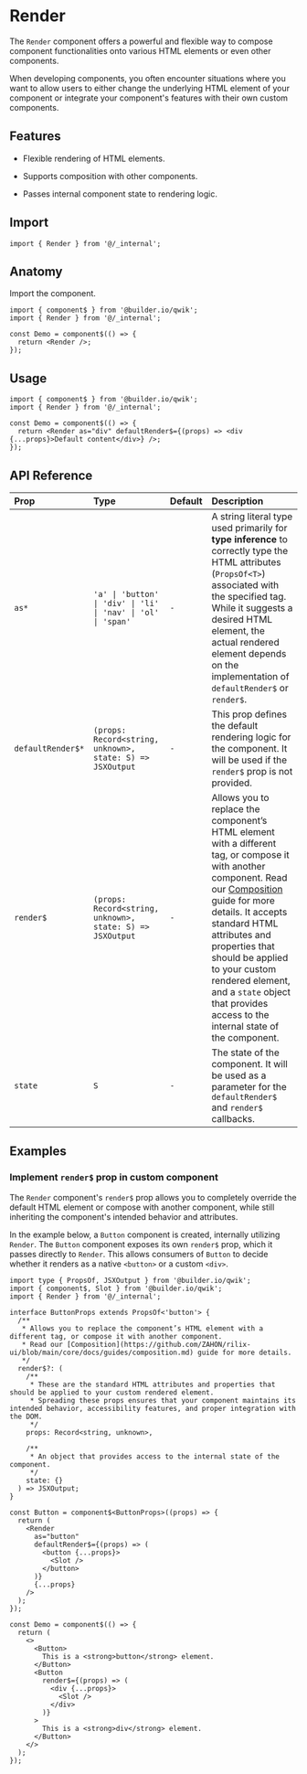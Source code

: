 # Render

The `Render` component offers a powerful and flexible way to compose component functionalities onto various HTML elements or even other components.

When developing components, you often encounter situations where you want to allow users to either change the underlying HTML element of your component or integrate your component's features with their own custom components.

## Features

- Flexible rendering of HTML elements.

- Supports composition with other components.

- Passes internal component state to rendering logic.

## Import

```tsx
import { Render } from '@/_internal';
```

## Anatomy

Import the component.

```tsx
import { component$ } from '@builder.io/qwik';
import { Render } from '@/_internal';

const Demo = component$(() => {
  return <Render />;
});
```

## Usage

```tsx
import { component$ } from '@builder.io/qwik';
import { Render } from '@/_internal';

const Demo = component$(() => {
  return <Render as="div" defaultRender$={(props) => <div {...props}>Default content</div>} />;
});
```

## API Reference

| Prop              | Type                                                          | Default | Description                                                                                                                                                                                                                                                                                                                                                                                                                             |
| :---------------- | :------------------------------------------------------------ | :------ | :-------------------------------------------------------------------------------------------------------------------------------------------------------------------------------------------------------------------------------------------------------------------------------------------------------------------------------------------------------------------------------------------------------------------------------------- |
| `as*`             | `'a' \| 'button' \| 'div' \| 'li' \| 'nav' \| 'ol' \| 'span'` | `-`     | A string literal type used primarily for **type inference** to correctly type the HTML attributes (`PropsOf<T>`) associated with the specified tag. While it suggests a desired HTML element, the actual rendered element depends on the implementation of `defaultRender$` or `render$`.                                                                                                                                               |
| `defaultRender$*` | `(props: Record<string, unknown>, state: S) => JSXOutput`     | `-`     | This prop defines the default rendering logic for the component. It will be used if the `render$` prop is not provided.                                                                                                                                                                                                                                                                                                                 |
| `render$`         | `(props: Record<string, unknown>, state: S) => JSXOutput`     | `-`     | Allows you to replace the component’s HTML element with a different tag, or compose it with another component. Read our [Composition](https://github.com/ZAHON/rilix-ui/blob/main/core/docs/guides/composition.md) guide for more details. It accepts standard HTML attributes and properties that should be applied to your custom rendered element, and a `state` object that provides access to the internal state of the component. |
| `state`           | `S`                                                           | `-`     | The state of the component. It will be used as a parameter for the `defaultRender$` and `render$` callbacks.                                                                                                                                                                                                                                                                                                                            |

## Examples

### Implement `render$` prop in custom component

The `Render` component's `render$` prop allows you to completely override the default HTML element or compose with another component, while still inheriting the component's intended behavior and attributes.

In the example below, a `Button` component is created, internally utilizing `Render`. The `Button` component exposes its own `render$` prop, which it passes directly to `Render`. This allows consumers of `Button` to decide whether it renders as a native `<button>` or a custom `<div>`.

```tsx
import type { PropsOf, JSXOutput } from '@builder.io/qwik';
import { component$, Slot } from '@builder.io/qwik';
import { Render } from '@/_internal';

interface ButtonProps extends PropsOf<'button'> {
  /**
   * Allows you to replace the component’s HTML element with a different tag, or compose it with another component.
   * Read our [Composition](https://github.com/ZAHON/rilix-ui/blob/main/core/docs/guides/composition.md) guide for more details.
   */
  render$?: (
    /**
     * These are the standard HTML attributes and properties that should be applied to your custom rendered element.
     * Spreading these props ensures that your component maintains its intended behavior, accessibility features, and proper integration with the DOM.
     */
    props: Record<string, unknown>,

    /**
     * An object that provides access to the internal state of the component.
     */
    state: {}
  ) => JSXOutput;
}

const Button = component$<ButtonProps>((props) => {
  return (
    <Render
      as="button"
      defaultRender$={(props) => (
        <button {...props}>
          <Slot />
        </button>
      )}
      {...props}
    />
  );
});

const Demo = component$(() => {
  return (
    <>
      <Button>
        This is a <strong>button</strong> element.
      </Button>
      <Button
        render$={(props) => (
          <div {...props}>
            <Slot />
          </div>
        )}
      >
        This is a <strong>div</strong> element.
      </Button>
    </>
  );
});
```
